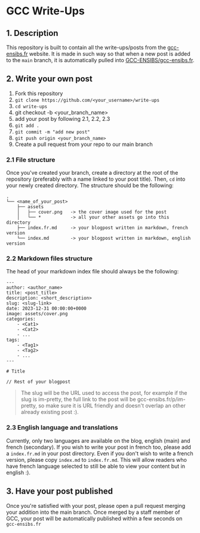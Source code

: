 # GCC Write-Ups

## 1. Description

This repository is built to contain all the write-ups/posts from the [gcc-ensibs.fr](https://gcc-ensibs.fr) website. It is made in such way so that when a new post is added to the `main` branch, it is automatically pulled into [GCC-ENSIBS/gcc-ensibs.fr](https://github.com/GCC-ENSIBS/gcc-ensibs.fr).

## 2. Write your own post

1. Fork this repository
2. `git clone https://github.com/<your_username>/write-ups`
3. `cd write-ups`
4. git checkout -b <your_branch_name>
5. add your post by following 2.1, 2.2, 2.3
6. `git add .` 
7. `git commit -m "add new post"`
8. `git push origin <your_branch_name>`
9. Create a pull request from your repo to our main branch

###  2.1 File structure 

Once you've created your branch, create a directory at the root of the repository (preferably with a name linked to your post title). Then, `cd` into your newly created directory. The structure should be the following: 
```
.
└── <name_of_your_post>
    ├── assets
    │   ├── cover.png   -> the cover image used for the post
    │   └── *           -> all your other assets go into this directory
    ├── index.fr.md     -> your blogpost written in markdown, french version 
    └── index.md        -> your blogpost written in markdown, english version
```

### 2.2 Markdown files structure

The head of your markdown index file should always be the following:
```
---
author: <author_name>
title: <post_title>
description: <short_description>
slug: <slug-link>                   
date: 2023-12-31 00:00:00+0000
image: assets/cover.png
categories:
    - <Cat1>
    - <Cat2>
    - ...
tags:
    - <Tag1>
    - <Tag2>
    - ...
---

# Title

// Rest of your blogpost
```

> The slug will be the URL used to access the post, for example if the slug is im-pretty, the full link to the post will be gcc-ensibs.fr/p/im-pretty, so make sure it is URL friendly and doesn't overlap an other already existing post :).

###  2.3 English language and translations

Currently, only two languages are available on the blog, english (main) and french (secondary). If you wish to write your post in french too, please add a `index.fr.md` in your post directory. Even if you don't wish to write a french version, please copy `index.md` to `index.fr.md`. This will allow readers who have french language selected to still be able to view your content but in english :). 

## 3. Have your post published

Once you're satisfied with your post, please open a pull request merging your addition into the main branch. Once merged by a staff member of GCC, your post will be automatically published within a few seconds on `gcc-ensibs.fr`
